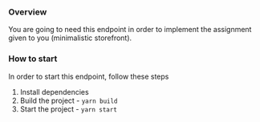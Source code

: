 ### Overview

You are going to need this endpoint in order to implement the assignment given to you (minimalistic storefront).

### How to start

In order to start this endpoint, follow these steps

1. Install dependencies
2. Build the project - `yarn build`
3. Start the project - `yarn start`
